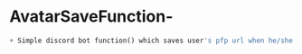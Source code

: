 # AvatarSaveFunction-
```py
+ Simple discord bot function() which saves user's pfp url when he/she joins your server!```
